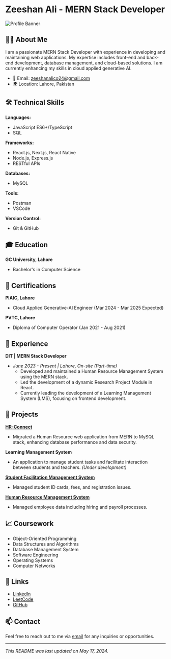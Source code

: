 # Zeeshan Ali - MERN Stack Developer

![Profile Banner](https://your-banner-image-url.com/banner.jpg) <!-- Optional: Add a banner image -->

## 👨‍💻 About Me

I am a passionate MERN Stack Developer with experience in developing and maintaining web applications. My expertise includes front-end and back-end development, database management, and cloud-based solutions. I am currently enhancing my skills in cloud applied generative AI.

- 📧 Email: [zeeshanalico24@gmail.com](mailto:zeeshanalico24@gmail.com)
- 🌍 Location: Lahore, Pakistan

## 🛠 Technical Skills

**Languages:**
- JavaScript ES6+/TypeScript
- SQL

**Frameworks:**
- React.js, Next.js, React Native
- Node.js, Express.js
- RESTful APIs

**Databases:**
- MySQL

**Tools:**
- Postman
- VSCode

**Version Control:**
- Git & GitHub

## 🎓 Education

**GC University, Lahore**
- Bachelor's in Computer Science

## 📜 Certifications

**PIAIC, Lahore**
- Cloud Applied Generative-AI Engineer (Mar 2024 - Mar 2025 Expected)

**PVTC, Lahore**
- Diploma of Computer Operator (Jan 2021 - Aug 2021)

## 💼 Experience

**DIT | MERN Stack Developer**
- *June 2023 - Present | Lahore, On-site (Part-time)*
  - Developed and maintained a Human Resource Management System using the MERN stack.
  - Led the development of a dynamic Research Project Module in React.
  - Currently leading the development of a Learning Management System (LMS), focusing on frontend development.

## 🚀 Projects

**[HR-Connect](https://github.com/zeeshanalico/HR-Connect)**
- Migrated a Human Resource web application from MERN to MySQL stack, enhancing database performance and data security.

**Learning Management System**
- An application to manage student tasks and facilitate interaction between students and teachers. *(Under development)*

**[Student Facilitation Management System](http://sfc.gcu.edu.pk/)**
- Managed student ID cards, fees, and registration issues.

**[Human Resource Management System](http://www.hrm.gcu.edu.pk:10087/)**
- Managed employee data including hiring and payroll processes.

## 📈 Coursework

- Object-Oriented Programming
- Data Structures and Algorithms
- Database Management System
- Software Engineering
- Operating Systems
- Computer Networks

## 🔗 Links

- [LinkedIn](https://www.linkedin.com/in/zeeshanalico/)
- [LeetCode](https://leetcode.com/u/zeeshanalico/)
- [GitHub](https://github.com/zeeshanalico)

<!-- Optional: Add any other personal or professional links here -->

## 📫 Contact

Feel free to reach out to me via [email](mailto:zeeshanalico24@gmail.com) for any inquiries or opportunities.

---

*This README was last updated on May 17, 2024.*
